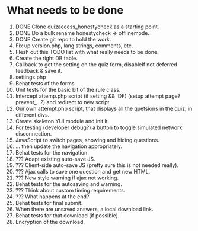 # What needs to be done

1. DONE Clone quizaccess_honestycheck as a starting point.
2. DONE Do a bulk rename honestycheck -> offlinemode.
3. DONE Create git repo to hold the work.
4. Fix up version.php, lang strings, comments, etc.
4. Flesh out this TODO list with what really needs to be done.
5. Create the right DB table.
6. Callback to get the setting on the quiz form, disableIf not deferred feedback & save it.
7. settings.php
8. Behat tests of the forms.
9. Unit tests for the basic bit of the rule class.
10. Intercept attemp.php script (if setting && !DF) (setup attempt page? prevent_...?) and redirect to new script.
11. Our own attempt.php script, that displays all the quetsions in the quiz, in different divs.
12. Create skeleton YUI module and init it.
13. For testing (developer debug?) a button to toggle simulated network disconnection.
14. JavaScript to switch pages, showing and hiding questions.
15. ... then update the navigation appropriately.
16. Behat tests for the navigation.
17. ??? Adapt existing auto-save JS.
18. ??? Client-side auto-save JS (pretty sure this is not needed really). 
19. ??? Ajax calls to save one question and get new HTML.
20. ??? New style warning if ajax not working.
21. Behat tests for the autosaving and warning.
22. ??? Think about custom timing requirements.
23. ??? What happens at the end?
24. Behat tests for final submit.
25. When there are unsaved answers, a local download link.
26. Behat tests for that download (if possible).
27. Encryption of the download.
